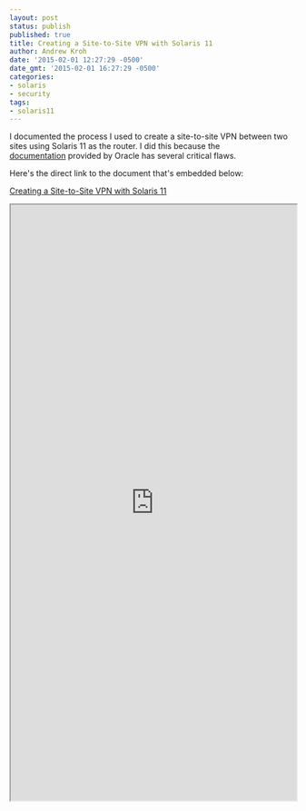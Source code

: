 ```yaml
---
layout: post
status: publish
published: true
title: Creating a Site-to-Site VPN with Solaris 11
author: Andrew Kroh
date: '2015-02-01 12:27:29 -0500'
date_gmt: '2015-02-01 16:27:29 -0500'
categories:
- solaris
- security
tags:
- solaris11
---
```

I documented the process I used to create a site-to-site VPN between two sites using Solaris 11 as the router. I did this because the [documentation](http://docs.oracle.com/cd/E23824_01/html/821-1453/ipsec-mgtasks-vpn-2.html) provided by Oracle has several critical flaws.

Here's the direct link to the document that's embedded below:

[Creating a Site-to-Site VPN with Solaris 11](http://docs.oracle.com/cd/E23824_01/html/821-1453/ipsec-mgtasks-vpn-2.html)

<iframe style="width: 100%; height: 75em;" src="https://docs.google.com/document/d/1bi0vBoUYLVr2-mkANeFq5rjejxvrpGkIxPhAtgg8pys/pub?embedded=true"></iframe>
